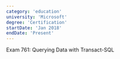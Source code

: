 ```yaml
---
category: 'education'
university: 'Microsoft'
degree: 'Certification'
startDate: 'Jan 2018'
endDate: 'Present'
---
```


Exam 761: Querying Data with Transact-SQL
